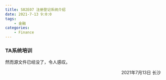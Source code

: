 ```yaml
---
title: S02E07 注册登记系统介绍
date: 2021-7-13 9:0:0
tags:
    - 金融
categories: 
    - Finance
---
```

### TA系统培训

<!--more-->

然而源文件已经没了，令人感叹。

<p align="right">2021年7月13日 长沙</p>
